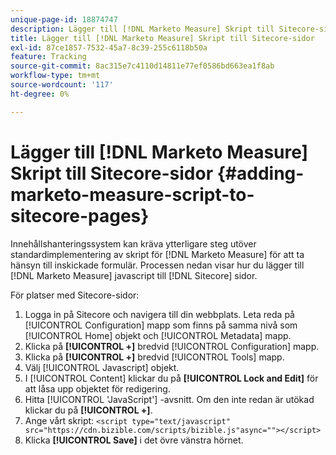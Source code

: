 ```yaml
---
unique-page-id: 18874747
description: Lägger till [!DNL Marketo Measure] Skript till Sitecore-sidor - [!DNL Marketo Measure] - Produktdokumentation
title: Lägger till [!DNL Marketo Measure] Skript till Sitecore-sidor
exl-id: 87ce1857-7532-45a7-8c39-255c6118b50a
feature: Tracking
source-git-commit: 8ac315e7c4110d14811e77ef0586bd663ea1f8ab
workflow-type: tm+mt
source-wordcount: '117'
ht-degree: 0%

---
```


# Lägger till [!DNL Marketo Measure] Skript till Sitecore-sidor {#adding-marketo-measure-script-to-sitecore-pages}

Innehållshanteringssystem kan kräva ytterligare steg utöver standardimplementering av skript för [!DNL Marketo Measure] för att ta hänsyn till inskickade formulär. Processen nedan visar hur du lägger till [!DNL Marketo Measure] javascript till [!DNL Sitecore] sidor.

För platser med Sitecore-sidor:

1. Logga in på Sitecore och navigera till din webbplats. Leta reda på [!UICONTROL Configuration] mapp som finns på samma nivå som [!UICONTROL Home] objekt och [!UICONTROL Metadata] mapp.
1. Klicka på **[!UICONTROL +]** bredvid [!UICONTROL Configuration] mapp.
1. Klicka på **[!UICONTROL +]** bredvid [!UICONTROL Tools] mapp.
1. Välj [!UICONTROL Javascript] objekt.
1. I [!UICONTROL Content] klickar du på **[!UICONTROL Lock and Edit]** för att låsa upp objektet för redigering.
1. Hitta [!UICONTROL 'JavaScript'] -avsnitt. Om den inte redan är utökad klickar du på **[!UICONTROL +]**.
1. Ange vårt skript: `<script type="text/javascript" src="https://cdn.bizible.com/scripts/bizible.js"async=""></script>`
1. Klicka **[!UICONTROL Save]** i det övre vänstra hörnet.
